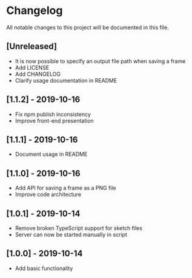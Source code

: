 # Changelog

All notable changes to this project will be documented in this file.

## [Unreleased]

- It is now possible to specify an output file path when saving a frame
- Add LICENSE
- Add CHANGELOG
- Clarify usage documentation in README

## [1.1.2] - 2019-10-16

- Fix npm publish inconsistency
- Improve front-end presentation

## [1.1.1] - 2019-10-16

- Document usage in README

## [1.1.0] - 2019-10-16

- Add API for saving a frame as a PNG file
- Improve code architecture

## [1.0.1] - 2019-10-14

- Remove broken TypeScript support for sketch files
- Server can now be started manually in script

## [1.0.0] - 2019-10-14

- Add basic functionality
